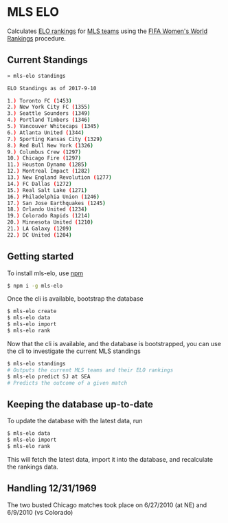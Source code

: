 # MLS ELO

Calculates [ELO rankings](https://en.wikipedia.org/wiki/Elo_rating_system) for [MLS teams](https://www.mlssoccer.com/) using the [FIFA Women's World Rankings](https://en.wikipedia.org/wiki/FIFA_Women%27s_World_Rankings) procedure.

## Current Standings

```sh
» mls-elo standings

ELO Standings as of 2017-9-10

1.) Toronto FC (1453)
2.) New York City FC (1355)
3.) Seattle Sounders (1349)
4.) Portland Timbers (1346)
5.) Vancouver Whitecaps (1345)
6.) Atlanta United (1344)
7.) Sporting Kansas City (1329)
8.) Red Bull New York (1326)
9.) Columbus Crew (1297)
10.) Chicago Fire (1297)
11.) Houston Dynamo (1285)
12.) Montreal Impact (1282)
13.) New England Revolution (1277)
14.) FC Dallas (1272)
15.) Real Salt Lake (1271)
16.) Philadelphia Union (1246)
17.) San Jose Earthquakes (1245)
18.) Orlando United (1234)
19.) Colorado Rapids (1214)
20.) Minnesota United (1210)
21.) LA Galaxy (1209)
22.) DC United (1204)
```

## Getting started

To install mls-elo, use [npm](https://npmjs.com)

```sh
$ npm i -g mls-elo
```

Once the cli is available, bootstrap the database

```sh
$ mls-elo create
$ mls-elo data
$ mls-elo import
$ mls-elo rank
```

Now that the cli is available, and the database is bootstrapped, you can use the cli to investigate the current MLS standings

```sh
$ mls-elo standings
# Outputs the current MLS teams and their ELO rankings
$ mls-elo predict SJ at SEA
# Predicts the outcome of a given match
```

## Keeping the database up-to-date

To update the database with the latest data, run

```sh
$ mls-elo data
$ mls-elo import
$ mls-elo rank
```

This will fetch the latest data, import it into the database, and recalculate the rankings data.

## Handling 12/31/1969

The two busted Chicago matches took place on 6/27/2010 (at NE) and 6/9/2010 (vs Colorado)
